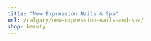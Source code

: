 ```yaml
---
title: "New Expression Nails & Spa"
url: /calgary/new-expression-nails-and-spa/
shop: beauty
---
```

